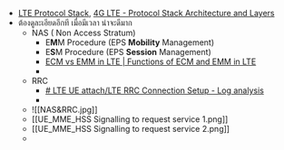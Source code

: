 - [LTE Protocol Stack](https://www.youtube.com/watch?v=PpK5MP78zL8),     [4G LTE - Protocol Stack Architecture and Layers](https://www.youtube.com/watch?v=npsI6eenugs)
- ต้องดูละเอียดอีกที เมื่อมีเวลา น่าจะดีมาก
	- NAS ( Non Access Stratum)  
		- E**M**M Procedure (EPS **Mobility** Management)
		- E**S**M Procedure (EPS **Session** Management)
		- [ECM vs EMM in LTE | Functions of ECM and EMM in LTE](https://www.rfwireless-world.com/Terminology/LTE-ECM-and-EMM.html)
		- 
	- RRC
		- [# LTE UE attach/LTE RRC Connection Setup - Log analysis](https://www.youtube.com/watch?v=R_YBYanBW6I)
		- 
	- ![[NAS&RRC.jpg]]
	- [[UE_MME_HSS Signalling to request service 1.png]]
	- [[UE_MME_HSS Signalling to request service 2.png]]
	- 
